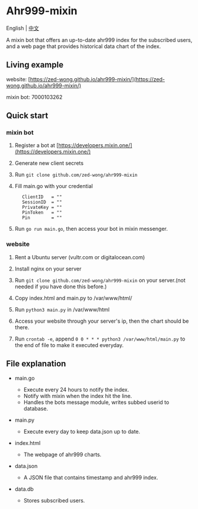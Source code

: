 # Ahr999-mixin
English | [中文](README.md)

A mixin bot that offers an up-to-date ahr999 index for the subscribed users, and a web page that provides historical data chart of the index.

## Living example
 website: [https://zed-wong.github.io/ahr999-mixin/](https://zed-wong.github.io/ahr999-mixin/)

 mixin bot: 7000103262


## Quick start

### mixin bot
  1. Register a bot at [https://developers.mixin.one/](https://developers.mixin.one/)

  2. Generate new client secrets

  3. Run `git clone github.com/zed-wong/ahr999-mixin`
  
  4. Fill main.go with your credential
  ```
        ClientID   = ""        
        SessionID  = ""
        PrivateKey = ""
        PinToken   = ""
        Pin        = ""
  ```
  5. Run `go run main.go`, then access your bot in mixin messenger.

### website
  1. Rent a Ubuntu server (vultr.com or digitalocean.com)

  2. Install nginx on your server

  3. Run `git clone github.com/zed-wong/ahr999-mixin` on your server.(not needed if you have done this before.)

  4. Copy index.html and main.py to /var/www/html/

  5. Run `python3 main.py` in /var/www/html

  6. Access your website through your server's ip, then the chart should be there.
  
  7. Run `crontab -e`, append `0 0 * * * python3 /var/www/html/main.py` to the end of file to make it executed everyday.

## File explanation

 - main.go 
   - Execute every 24 hours to notify the index.
   - Notify with mixin when the index hit the line.
   - Handles the bots message module, writes subbed userid to database.
 - main.py 
   - Execute every day to keep data.json up to date.
 - index.html
   - The webpage of ahr999 charts.
 - data.json 
   - A JSON file that contains timestamp and ahr999 index.

 - data.db 
   - Stores subscribed users.
